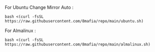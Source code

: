 For Ubuntu Change Mirror Auto :
```
bash <(curl -fsSL https://raw.githubusercontent.com/8mafia/repo/main/ubuntu.sh)
```
For Almalinux :
```
bash <(curl -fsSL https://raw.githubusercontent.com/8mafia/repo/main/almalinux.sh)
```
